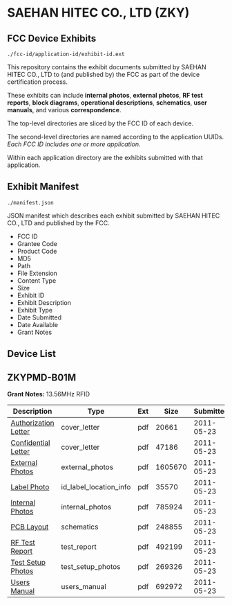 # SAEHAN HITEC CO., LTD (ZKY)
## FCC Device Exhibits

```
./fcc-id/application-id/exhibit-id.ext
```

This repository contains the exhibit documents submitted by SAEHAN HITEC CO., LTD to (and published by) the FCC as part of the device certification process.

These exhibits can include **internal photos**, **external photos**, **RF test reports**, **block diagrams**, **operational descriptions**, **schematics**, **user manuals**, and various **correspondence**.

The top-level directories are sliced by the FCC ID of each device.

The second-level directories are named according to the application UUIDs. *Each FCC ID includes one or more application.*

Within each application directory are the exhibits submitted with that application. 

## Exhibit Manifest

```
./manifest.json
```

JSON manifest which describes each exhibit submitted by SAEHAN HITEC CO., LTD and published by the FCC.

- FCC ID
- Grantee Code
- Product Code
- MD5
- Path
- File Extension
- Content Type
- Size
- Exhibit ID
- Exhibit Description
- Exhibit Type
- Date Submitted
- Date Available
- Grant Notes

## Device List
## ZKYPMD-B01M
**Grant Notes:** 13.56MHz RFID

| Description | Type | Ext | Size | Submitted | Available |
| ----------- | ---- | --- | ---- | --------- | --------- |
| [Authorization Letter](ZKYPMD-B01M/2c1070d57511e6580a3440c8cb80abc2/1470370.pdf) | cover_letter | pdf | 20661 | 2011-05-23 | 2011-05-25 |
| [Confidential Letter](ZKYPMD-B01M/2c1070d57511e6580a3440c8cb80abc2/1470371.pdf) | cover_letter | pdf | 47186 | 2011-05-23 | 2011-05-25 |
| [External Photos](ZKYPMD-B01M/2c1070d57511e6580a3440c8cb80abc2/1470372.pdf) | external_photos | pdf | 1605670 | 2011-05-23 | 2011-05-25 |
| [Label Photo](ZKYPMD-B01M/2c1070d57511e6580a3440c8cb80abc2/1470374.pdf) | id_label_location_info | pdf | 35570 | 2011-05-23 | 2011-05-25 |
| [Internal Photos](ZKYPMD-B01M/2c1070d57511e6580a3440c8cb80abc2/1470373.pdf) | internal_photos | pdf | 785924 | 2011-05-23 | 2011-05-25 |
| [PCB Layout](ZKYPMD-B01M/2c1070d57511e6580a3440c8cb80abc2/1470376.pdf) | schematics | pdf | 248855 | 2011-05-23 | 2011-05-25 |
| [RF Test Report](ZKYPMD-B01M/2c1070d57511e6580a3440c8cb80abc2/1470377.pdf) | test_report | pdf | 492199 | 2011-05-23 | 2011-05-25 |
| [Test Setup Photos](ZKYPMD-B01M/2c1070d57511e6580a3440c8cb80abc2/1470378.pdf) | test_setup_photos | pdf | 269326 | 2011-05-23 | 2011-05-25 |
| [Users Manual](ZKYPMD-B01M/2c1070d57511e6580a3440c8cb80abc2/1470375.pdf) | users_manual | pdf | 692972 | 2011-05-23 | 2011-05-25 |
